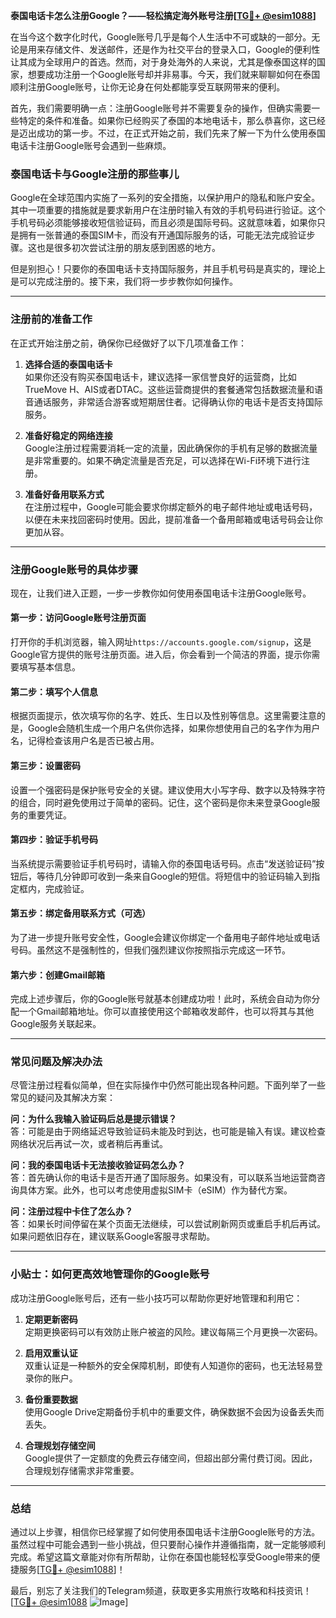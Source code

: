 **泰国电话卡怎么注册Google？——轻松搞定海外账号注册[[TG💪+ @esim1088](https://t.me/s/esim1088)]**

在当今这个数字化时代，Google账号几乎是每个人生活中不可或缺的一部分。无论是用来存储文件、发送邮件，还是作为社交平台的登录入口，Google的便利性让其成为全球用户的首选。然而，对于身处海外的人来说，尤其是像泰国这样的国家，想要成功注册一个Google账号却并非易事。今天，我们就来聊聊如何在泰国顺利注册Google账号，让你无论身在何处都能享受互联网带来的便利。

首先，我们需要明确一点：注册Google账号并不需要复杂的操作，但确实需要一些特定的条件和准备。如果你已经购买了泰国的本地电话卡，那么恭喜你，这已经是迈出成功的第一步。不过，在正式开始之前，我们先来了解一下为什么使用泰国电话卡注册Google账号会遇到一些麻烦。

### 泰国电话卡与Google注册的那些事儿

Google在全球范围内实施了一系列的安全措施，以保护用户的隐私和账户安全。其中一项重要的措施就是要求新用户在注册时输入有效的手机号码进行验证。这个手机号码必须能够接收短信验证码，而且必须是国际号码。这就意味着，如果你只是拥有一张普通的泰国SIM卡，而没有开通国际服务的话，可能无法完成验证步骤。这也是很多初次尝试注册的朋友感到困惑的地方。

但是别担心！只要你的泰国电话卡支持国际服务，并且手机号码是真实的，理论上是可以完成注册的。接下来，我们将一步步教你如何操作。

---

### 注册前的准备工作

在正式开始注册之前，确保你已经做好了以下几项准备工作：

1. **选择合适的泰国电话卡**  
   如果你还没有购买泰国电话卡，建议选择一家信誉良好的运营商，比如TrueMove H、AIS或者DTAC。这些运营商提供的套餐通常包括数据流量和语音通话服务，非常适合游客或短期居住者。记得确认你的电话卡是否支持国际服务。

2. **准备好稳定的网络连接**  
   Google注册过程需要消耗一定的流量，因此确保你的手机有足够的数据流量是非常重要的。如果不确定流量是否充足，可以选择在Wi-Fi环境下进行注册。

3. **准备好备用联系方式**  
   在注册过程中，Google可能会要求你绑定额外的电子邮件地址或电话号码，以便在未来找回密码时使用。因此，提前准备一个备用邮箱或电话号码会让你更加从容。

---

### 注册Google账号的具体步骤

现在，让我们进入正题，一步一步教你如何使用泰国电话卡注册Google账号。

#### 第一步：访问Google账号注册页面

打开你的手机浏览器，输入网址`https://accounts.google.com/signup`，这是Google官方提供的账号注册页面。进入后，你会看到一个简洁的界面，提示你需要填写基本信息。

#### 第二步：填写个人信息

根据页面提示，依次填写你的名字、姓氏、生日以及性别等信息。这里需要注意的是，Google会随机生成一个用户名供你选择，如果你想使用自己的名字作为用户名，记得检查该用户名是否已被占用。

#### 第三步：设置密码

设置一个强密码是保护账号安全的关键。建议使用大小写字母、数字以及特殊字符的组合，同时避免使用过于简单的密码。记住，这个密码是你未来登录Google服务的重要凭证。

#### 第四步：验证手机号码

当系统提示需要验证手机号码时，请输入你的泰国电话号码。点击“发送验证码”按钮后，等待几分钟即可收到一条来自Google的短信。将短信中的验证码输入到指定框内，完成验证。

#### 第五步：绑定备用联系方式（可选）

为了进一步提升账号安全性，Google会建议你绑定一个备用电子邮件地址或电话号码。虽然这不是强制性的，但我们强烈建议你按照指示完成这一环节。

#### 第六步：创建Gmail邮箱

完成上述步骤后，你的Google账号就基本创建成功啦！此时，系统会自动为你分配一个Gmail邮箱地址。你可以直接使用这个邮箱收发邮件，也可以将其与其他Google服务关联起来。

---

### 常见问题及解决办法

尽管注册过程看似简单，但在实际操作中仍然可能出现各种问题。下面列举了一些常见的疑问及其解决方案：

**问：为什么我输入验证码后总是提示错误？**  
答：可能是由于网络延迟导致验证码未能及时到达，也可能是输入有误。建议检查网络状况后再试一次，或者稍后再重试。

**问：我的泰国电话卡无法接收验证码怎么办？**  
答：首先确认你的电话卡是否开通了国际服务。如果没有，可以联系当地运营商咨询具体方案。此外，也可以考虑使用虚拟SIM卡（eSIM）作为替代方案。

**问：注册过程中卡住了怎么办？**  
答：如果长时间停留在某个页面无法继续，可以尝试刷新网页或重启手机后再试。如果问题依旧存在，建议联系Google客服寻求帮助。

---

### 小贴士：如何更高效地管理你的Google账号

成功注册Google账号后，还有一些小技巧可以帮助你更好地管理和利用它：

1. **定期更新密码**  
   定期更换密码可以有效防止账户被盗的风险。建议每隔三个月更换一次密码。

2. **启用双重认证**  
   双重认证是一种额外的安全保障机制，即使有人知道你的密码，也无法轻易登录你的账户。

3. **备份重要数据**  
   使用Google Drive定期备份手机中的重要文件，确保数据不会因为设备丢失而丢失。

4. **合理规划存储空间**  
   Google提供了一定额度的免费云存储空间，但超出部分需付费订阅。因此，合理规划存储需求非常重要。

---

### 总结

通过以上步骤，相信你已经掌握了如何使用泰国电话卡注册Google账号的方法。虽然过程中可能会遇到一些小挑战，但只要耐心操作并遵循指南，就一定能够顺利完成。希望这篇文章能对你有所帮助，让你在泰国也能轻松享受Google带来的便捷服务[[TG💪+ @esim1088](https://t.me/s/esim1088)]！

最后，别忘了关注我们的Telegram频道，获取更多实用旅行攻略和科技资讯！[[TG💪+ @esim1088](https://t.me/s/esim1088) ![Image](https://i.postimg.cc/4NQfJmqS/Snipaste-2025-05-13-00-14-12.png)]